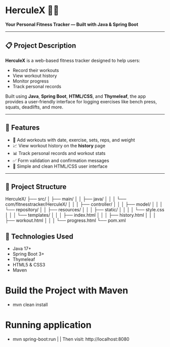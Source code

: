# HerculeX 🏋️‍♂️  
**Your Personal Fitness Tracker — Built with Java & Spring Boot**

---

## 📋 Project Description

**HerculeX** is a web-based fitness tracker designed to help users:
- Record their workouts
- View workout history
- Monitor progress
- Track personal records

Built using **Java**, **Spring Boot**, **HTML/CSS**, and **Thymeleaf**, the app provides a user-friendly interface for logging exercises like bench press, squats, deadlifts, and more.

---

## 🔧 Features

- 📅 Add workouts with date, exercise, sets, reps, and weight
- 📈 View workout history on the **history** page
- 📊 Track personal records and workout stats
- ✅ Form validation and confirmation messages
- 🎨 Simple and clean HTML/CSS user interface

---

## 📁 Project Structure
HerculeX/
├── src/
│ ├── main/
│ │ ├── java/
│ │ │ └── com/fitnesstracker/HerculeX/
│ │ │ ├── controller/
│ │ │ ├── model/
│ │ │ └── repository/
│ │ ├── resources/
│ │ │ ├── static/
│ │ │ │ └── style.css
│ │ │ └── templates/
│ │ │ ├── index.html
│ │ │ ├── history.html
│ │ │ ├── workout.html
│ │ │ └── progress.html
└── pom.xml

## 🚀 Technologies Used

- Java 17+
- Spring Boot 3+
- Thymeleaf
- HTML5 & CSS3
- Maven

# Build the Project with Maven
- mvn clean install

# Running application
- mvn spring-boot:run
    |
    |
    Then visit: http://localhost:8080

